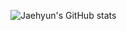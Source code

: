 

![Jaehyun's GitHub stats](https://github-readme-stats.vercel.app/api?username=exercise-book-yq&show_icons=true&theme=swift)
